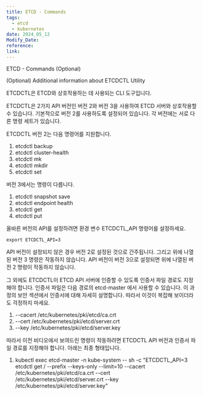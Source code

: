 ```yaml
---
title: ETCD - Commands
tags:
  - etcd
  - kubernetes
date: 2024_05_12
Modify_Date: 
reference: 
link:
---
```

ETCD - Commands (Optional)

(Optional) Additional information about ETCDCTL Utility  
  
ETCDCTL은 ETCD와 상호작용하는 데 사용되는 CLI 도구입니다.

ETCDCTL은 2가지 API 버전인 버전 2와 버전 3을 사용하여 ETCD 서버와 상호작용할 수 있습니다. 기본적으로 버전 2를 사용하도록 설정되어 있습니다. 각 버전에는 서로 다른 명령 세트가 있습니다.

ETCDCTL 버전 2는 다음 명령어를 지원합니다.

1. etcdctl backup
2. etcdctl cluster-health
3. etcdctl mk
4. etcdctl mkdir
5. etcdctl set

버전 3에서는 명령이 다릅니다.

1. etcdctl snapshot save 
2. etcdctl endpoint health
3. etcdctl get
4. etcdctl put

올바른 버전의 API를 설정하려면 환경 변수 ETCDCTL_API 명령어를 설정하세요.

`export ETCDCTL_API=3`

API 버전이 설정되지 않은 경우 버전 2로 설정된 것으로 간주됩니다. 그리고 위에 나열된 버전 3 명령은 작동하지 않습니다. API 버전이 버전 3으로 설정되면 위에 나열된 버전 2 명령이 작동하지 않습니다.

그 외에도 ETCDCTL이 ETCD API 서버에 인증할 수 있도록 인증서 파일 경로도 지정해야 합니다. 인증서 파일은 다음 경로의 etcd-master 에서 사용할 수 있습니다. 이 과정의 보안 섹션에서 인증서에 대해 자세히 설명합니다. 따라서 이것이 복잡해 보이더라도 걱정하지 마세요.

1. --cacert /etc/kubernetes/pki/etcd/ca.crt     
2. --cert /etc/kubernetes/pki/etcd/server.crt     
3. --key /etc/kubernetes/pki/etcd/server.key

따라서 이전 비디오에서 보여드린 명령이 작동하려면 ETCDCTL API 버전과 인증서 파일 경로를 지정해야 합니다. 아래는 최종 형태입니다.

1. kubectl exec etcd-master -n kube-system -- sh -c "ETCDCTL_API=3 etcdctl get / --prefix --keys-only --limit=10 --cacert /etc/kubernetes/pki/etcd/ca.crt --cert /etc/kubernetes/pki/etcd/server.crt  --key /etc/kubernetes/pki/etcd/server.key"
